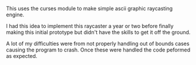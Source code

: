 This uses the curses module to make simple ascii graphic raycasting engine. 

I had this idea to implement this raycaster a year or two before finally making this initial prototype but didn't have the skills to get it off the ground. 

A lot of my difficulties were from not properly handling out of bounds cases causing the program to crash. Once these were handled the code peformed as expected. 
